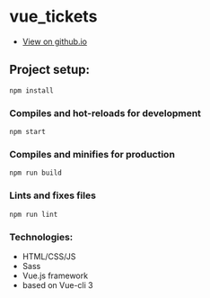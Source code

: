 # vue_tickets

 - [View on github.io](https://corobox.github.io/vue-tickets/)

## Project setup:
```
npm install
```

### Compiles and hot-reloads for development
```
npm start
```

### Compiles and minifies for production
```
npm run build
```

### Lints and fixes files
```
npm run lint
```

### Technologies:
 - HTML/CSS/JS
 - Sass
 - Vue.js framework
 - based on Vue-cli 3

